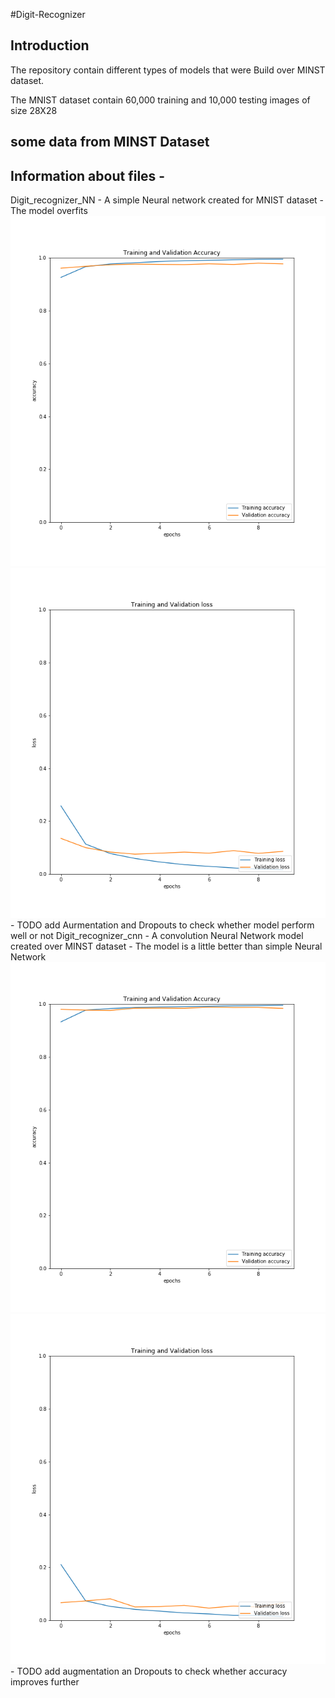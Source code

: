 #Digit-Recognizer

## Introduction
The repository contain different types of models that were Build over MINST dataset.

The MNIST dataset contain 60,000 training and 10,000 testing images of size 28X28

## some data from MINST Dataset

## Information about files -
Digit_recognizer_NN - A simple Neural network created for MNIST dataset
	- The model overfits
![sample image](./Results/NN_Training_Validation_accuracy.png)
![sample image](./Results/NN_Training_Validation_loss.png)
	- TODO add Aurmentation and Dropouts to check whether model perform well or not
Digit_recognizer_cnn - A convolution Neural Network model created over MINST dataset
	- The model is a little better than simple Neural Network
![sample image](./Results/CNN_Training_Validation_accuracy.png)
![sample image](./Results/CNN_Training_Validation_loss.png)
	- TODO add augmentation an Dropouts to check whether accuracy improves further
